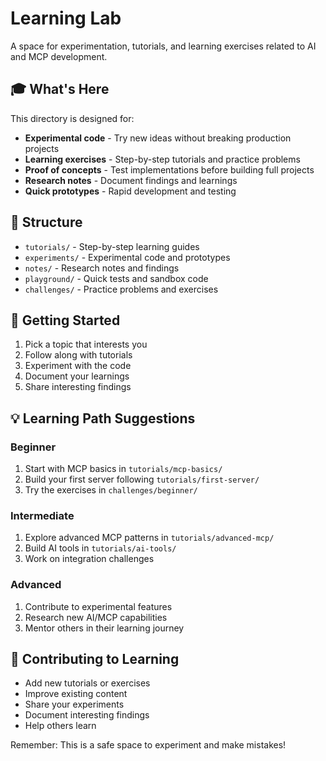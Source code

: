# Learning Lab

A space for experimentation, tutorials, and learning exercises related to AI and MCP development.

## 🎓 What's Here

This directory is designed for:
- **Experimental code** - Try new ideas without breaking production projects
- **Learning exercises** - Step-by-step tutorials and practice problems
- **Proof of concepts** - Test implementations before building full projects
- **Research notes** - Document findings and learnings
- **Quick prototypes** - Rapid development and testing

## 📁 Structure

- `tutorials/` - Step-by-step learning guides
- `experiments/` - Experimental code and prototypes
- `notes/` - Research notes and findings
- `playground/` - Quick tests and sandbox code
- `challenges/` - Practice problems and exercises

## 🚀 Getting Started

1. Pick a topic that interests you
2. Follow along with tutorials
3. Experiment with the code
4. Document your learnings
5. Share interesting findings

## 💡 Learning Path Suggestions

### Beginner
1. Start with MCP basics in `tutorials/mcp-basics/`
2. Build your first server following `tutorials/first-server/`
3. Try the exercises in `challenges/beginner/`

### Intermediate
1. Explore advanced MCP patterns in `tutorials/advanced-mcp/`
2. Build AI tools in `tutorials/ai-tools/`
3. Work on integration challenges

### Advanced
1. Contribute to experimental features
2. Research new AI/MCP capabilities
3. Mentor others in their learning journey

## 🤝 Contributing to Learning

- Add new tutorials or exercises
- Improve existing content
- Share your experiments
- Document interesting findings
- Help others learn

Remember: This is a safe space to experiment and make mistakes!